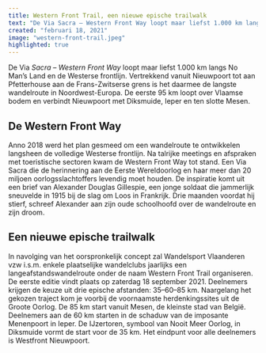 ```yaml
---
title: Western Front Trail, een nieuwe epische trailwalk
text: "De Via Sacra – Western Front Way loopt maar liefst 1.000 km langs No Man’s Land en de Westerse frontlijn. Vertrekkend vanuit Nieuwpoort tot…"
created: "februari 18, 2021"
image: "western-front-trail.jpeg"
highlighted: true
---
```


De Via *Sacra – Western Front Way* loopt maar liefst 1.000 km langs No Man’s Land en de Westerse frontlijn. Vertrekkend vanuit Nieuwpoort tot aan Pfetterhouse aan de Frans-Zwitserse grens is het daarmee de langste wandelroute in Noordwest-Europa. De eerste 95 km loopt over Vlaamse bodem en verbindt Nieuwpoort met Diksmuide, Ieper en ten slotte Mesen.

## De Western Front Way
Anno 2018 werd het plan gesmeed om een wandelroute te ontwikkelen langsheen de volledige Westerse frontlijn. Na talrijke meetings en afspraken met toeristische sectoren kwam de Western Front Way tot stand. Een Via Sacra die de herinnering aan de Eerste Wereldoorlog en haar meer dan 20 miljoen oorlogsslachtoffers levendig moet houden. De inspiratie komt uit een brief van Alexander Douglas Gillespie, een jonge soldaat die jammerlijk sneuvelde in 1915 bij de slag om Loos in Frankrijk.  Drie maanden voordat hij stierf, schreef Alexander aan zijn oude schoolhoofd over de wandelroute en zijn droom.

## Een nieuwe epische trailwalk
In navolging van het oorspronkelijk concept zal Wandelsport Vlaanderen vzw i.s.m. enkele plaatselijke wandelclubs jaarlijks een langeafstandswandelroute onder de naam Western Front Trail organiseren. De eerste editie vindt plaats op zaterdag 18 september 2021. Deelnemers krijgen de keuze uit drie epische afstanden: 35–60–85 km. Naargelang het gekozen traject kom je voorbij de voornaamste herdenkingssites uit de Groote Oorlog. De 85 km start vanuit Mesen, de kleinste stad van België. Deelnemers aan de 60 km starten in de schaduw van de imposante Menenpoort in Ieper. De IJzertoren, symbool van Nooit Meer Oorlog, in Diksmuide vormt de start voor de 35 km. Het eindpunt voor alle deelnemers is Westfront Nieuwpoort.